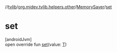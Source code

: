 //[tvlib](../../../index.md)/[org.mjdev.tvlib.helpers.other](../index.md)/[MemorySaver](index.md)/[set](set.md)

# set

[androidJvm]\
open override fun [set](set.md)(value: [T](index.md))
